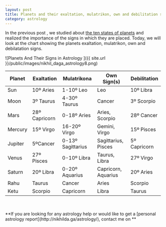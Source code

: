 ```yaml
---
layout: post
title: Planets and their exaltation, mulatrikon, own and debilitation signs
category: astrology
---
```


In the previous post , we studied about [the ten states of planets](http://nikhilda.ga/astrology/2014/09/26/ten-states-of-planets.html) and realized the importance of the signs in which they are placed.  Today, we will look at the chart showing the planets exaltation, mulatrikon, own and debilatation signs.

![Planets And Their Signs in Astrology ]({{ site.url }}/public/images/nikhil_daga_astrology8.png)




| Planet  | Exaltation    | Mulatrikona       | Own Sign(s)         | Debilitation |
|---------|---------------|-------------------|---------------------|--------------|
| Sun     | 10º Aries     | 1-10º Leo         | Leo                 | 10º Libra    |
| Moon    | 3º Taurus     | 4-30º Taurus      | Cancer              | 3º Scorpio   |
| Mars    | 28º Capricorn | 0-18º Aries       | Aries, Scorpio      | 28º Cancer   |
| Mercury | 15º Virgo     | 16-20º Virgo      | Gemini, Virgo       | 15º Pisces   |
| Jupiter | 5ºCancer      | 0-13º Sagittarius | Sagittarius, Pisces | 5º Capricorn |
| Venus   | 27º Pisces    | 0-10º Libra       | Taurus, Libra       | 27º Virgo    |
| Saturn  | 20º Libra     | 0-20º Aquarius    | Capricorn, Aquarius | 20º Aries    |
| Rahu    | Taurus        | Cancer            | Aries               | Scorpio      |
| Ketu    | Scorpio       | Capricorn         | Libra               | Taurus       |




<br>
<br>
**If you are looking for any astrology help or would like to get a [personal astrology report](http://nikhilda.ga/astrology/), contact me on <nikhil.daga.bitsian@gmail.com>**
